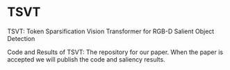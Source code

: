# TSVT

TSVT: Token Sparsification Vision Transformer for RGB-D Salient Object Detection

Code and Results of TSVT: The repository for our paper. When the paper is accepted we will publish the code and saliency results.
